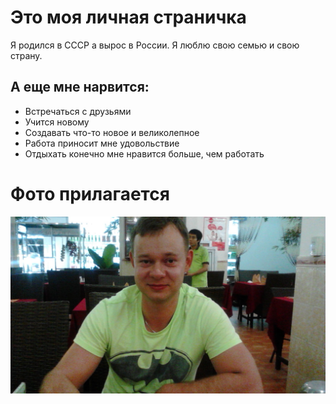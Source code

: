 # Это моя личная страничка
Я родился в СССР а вырос в России. Я люблю свою семью и свою страну.
## А еще мне нарвится:
* Встречаться с друзьями
* Учится новому
* Создавать что-то новое и великолепное
* Работа приносит мне удовольствие
* Отдыхать конечно мне нравится больше, чем работать
# Фото прилагается
![](img/IMG-20141214-WA0039.png "Это я собственной персоной.")  